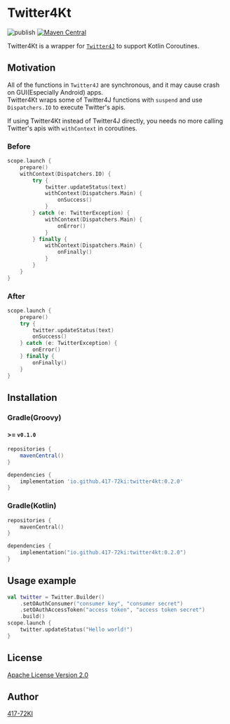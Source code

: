 # Twitter4Kt
![publish](https://github.com/417-72KI/Twitter4Kt/actions/workflows/publish.yml/badge.svg)
[![Maven Central](https://maven-badges.herokuapp.com/maven-central/io.github.417-72ki/twitter4kt/badge.svg?style=plastic)](https://maven-badges.herokuapp.com/maven-central/io.github.417-72ki/twitter4kt)

Twitter4Kt is a wrapper for [`Twitter4J`](https://github.com/Twitter4J/Twitter4J) to support Kotlin Coroutines.

## Motivation

All of the functions in `Twitter4J` are synchronous, and it may cause crash on GUI(Especially Android) apps.  
Twitter4Kt wraps some of Twitter4J functions with `suspend` and use `Dispatchers.IO` to execute Twitter's apis.

If using Twitter4Kt instead of Twitter4J directly, you needs no more calling Twitter's apis with `withContext` in coroutines.

### Before

```kotlin
scope.launch {
    prepare()
    withContext(Dispatchers.IO) {
        try {
            twitter.updateStatus(text)
            withContext(Dispatchers.Main) {
                onSuccess()
            }
        } catch (e: TwitterException) {
            withContext(Dispatchers.Main) {
                onError()
            }
        } finally {
            withContext(Dispatchers.Main) {
                onFinally()
            }
        }
    }
}
```

### After

```kotlin
scope.launch {
    prepare()
    try {
        twitter.updateStatus(text)
        onSuccess()
    } catch (e: TwitterException) {
        onError()
    } finally {
        onFinally()
    }
}
```

## Installation

### Gradle(Groovy)
#### >= `v0.1.0`
```groovy
repositories {
    mavenCentral()
}

dependencies {
    implementation 'io.github.417-72ki:twitter4kt:0.2.0'
}
```

### Gradle(Kotlin)
```kotlin
repositories {
    mavenCentral()
}

dependencies {
    implementation("io.github.417-72ki:twitter4kt:0.2.0")
}
```

## Usage example

```kotlin
val twitter = Twitter.Builder()
    .setOAuthConsumer("consumer key", "consumer secret")
    .setOAuthAccessToken("access token", "access token secret")
    .build()
scope.launch {
    twitter.updateStatus("Hello world!")
}
```

## License

[Apache License Version 2.0](https://github.com/417-72KI/Twitter4Kt/blob/master/LICENSE)

## Author

[417-72KI](https://github.com/417-72KI)
